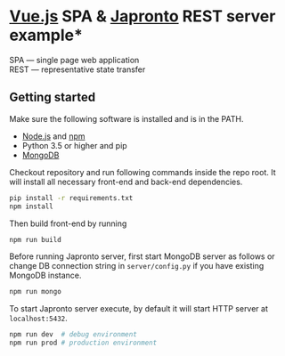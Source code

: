 # [Vue.js](vuejs) SPA & [Japronto](japronto) REST server example*
SPA &mdash; single page web application <br/>
REST &mdash; representative state transfer

## Getting started
Make sure the following software is installed and is in the PATH.
* [Node.js](nodejs) and [npm](npm)
* Python 3.5 or higher and pip
* [MongoDB](mongo)

Checkout repository and run following commands inside the repo
root. It will install all necessary front-end and back-end dependencies.
```sh
pip install -r requirements.txt
npm install
```
Then build front-end by running
```sh
npm run build
```
Before running Japronto server, first start MongoDB server as
follows or change DB connection string in `server/config.py`
if you have existing MongoDB instance.
```sh
npm run mongo
```
To start Japronto server execute, by default it will start
HTTP server at `localhost:5432`.
```sh
npm run dev  # debug environment
npm run prod # production environment
```

[vuejs]:    https://github.com/vuejs/vue
[japronto]: https://github.com/squeaky-pl/japronto
[mongo]:    https://github.com/mongodb/mongo
[nodejs]:   https://github.com/nodejs/node
[npm]:      https://github.com/npm/npm
